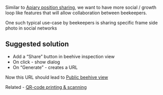 Similar to [Apiary position sharing](https://www.notion.so/Apiary-position-sharing-d78e6d14915b49efbb8d8cba331d3542?pvs=21), we want to have more social / growth loop like features that will allow collaboration between beekeepers.

One such typical use-case by beekeepers is sharing specific frame side photo in social networks

## Suggested solution

- Add a “Share” button in beehive inspection view
- On click - show dialog
- On “Generate” - creates a URL

Now this URL should lead to [Public beehive view](https://www.notion.so/Public-beehive-view-84f9beec8ae04918b644177540e74243?pvs=21)

Related - [QR-code printing & scanning](https://www.notion.so/QR-code-printing-scanning-8a3c2b281f4e4d4c907e01f7ecc1f3fa?pvs=21)